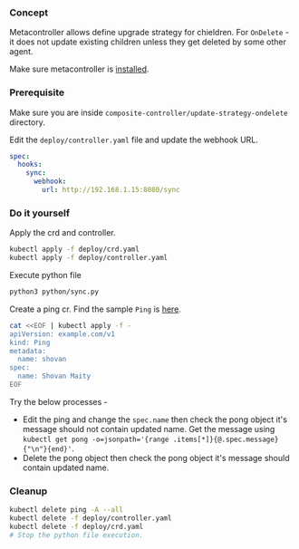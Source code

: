 ### Concept

Metacontroller allows define upgrade strategy for chieldren. For `OnDelete` - it does not update existing children unless they get deleted by some other agent.

Make sure metacontroller is [installed](https://github.com/shovanmaity/metacontroller-by-example/tree/master/metacontroller).

### Prerequisite

Make sure you are inside `composite-controller/update-strategy-ondelete` directory.

Edit the `deploy/controller.yaml` file and update the webhook URL.
```yaml
spec:
  hooks:
    sync:
      webhook:
        url: http://192.168.1.15:8080/sync
```

### Do it yourself

Apply the crd and controller.
```bash
kubectl apply -f deploy/crd.yaml
kubectl apply -f deploy/controller.yaml
```

Execute python file
```bash
python3 python/sync.py
```

Create a ping cr. Find the sample `Ping` is [here](https://github.com/shovanmaity/metacontroller-by-example/blob/master/composite-controller/update-strategy-ondelete/deploy/ping.yaml).
```bash
cat <<EOF | kubectl apply -f -
apiVersion: example.com/v1
kind: Ping
metadata:
  name: shovan
spec:
  name: Shovan Maity
EOF
```

Try the below processes -

- Edit the ping and change the `spec.name` then check the pong object it's message should not contain updated name. Get the message using `kubectl get pong -o=jsonpath='{range .items[*]}{@.spec.message}{"\n"}{end}'`.
- Delete the pong object then check the pong object it's message should contain updated name.

### Cleanup

```bash
kubectl delete ping -A --all
kubectl delete -f deploy/controller.yaml
kubectl delete -f deploy/crd.yaml
# Stop the python file execution.
```
